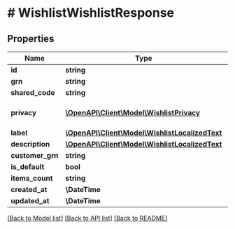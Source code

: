 # # WishlistWishlistResponse


## Properties 


Name | Type | Description | Notes
------------ | ------------- | ------------- | -------------
**id**| **string** |   | [optional]
**grn**| **string** |   | [optional]
**shared_code**| **string** |   | [optional]
**privacy**| [**\OpenAPI\Client\Model\WishlistPrivacy**](WishlistPrivacy.md) |  for more information please, see Model/WishlistPrivacy.php  | [optional]
**label**| [**\OpenAPI\Client\Model\WishlistLocalizedText**](WishlistLocalizedText.md) |   | [optional]
**description**| [**\OpenAPI\Client\Model\WishlistLocalizedText**](WishlistLocalizedText.md) |   | [optional]
**customer_grn**| **string** |   | [optional]
**is_default**| **bool** |   | [optional]
**items_count**| **string** |   | [optional]
**created_at**| **\DateTime** |   | [optional]
**updated_at**| **\DateTime** |   | [optional]


[[Back to Model list]](../../README.md#models) [[Back to API list]](../../README.md#endpoints) [[Back to README]](../../README.md)

